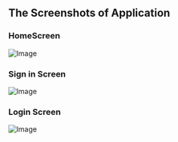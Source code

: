 ## The Screenshots of Application

### HomeScreen
![Image](https://github.com/user-attachments/assets/eeaa1a1d-f0e8-4bd9-8139-e6134ee2c70b)

### Sign in Screen
![Image](https://github.com/user-attachments/assets/1ac972a6-647d-4b67-91ea-e5f9762f2c8c)

### Login Screen
![Image](https://github.com/user-attachments/assets/499b102e-e2e9-405e-9d3a-d7ab9c8ed2f7)
